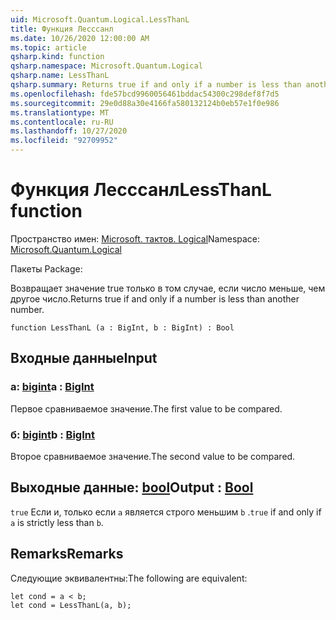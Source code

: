 ```yaml
---
uid: Microsoft.Quantum.Logical.LessThanL
title: Функция Лесссанл
ms.date: 10/26/2020 12:00:00 AM
ms.topic: article
qsharp.kind: function
qsharp.namespace: Microsoft.Quantum.Logical
qsharp.name: LessThanL
qsharp.summary: Returns true if and only if a number is less than another number.
ms.openlocfilehash: fde57bcd9960056461bddac54300c298def8f7d5
ms.sourcegitcommit: 29e0d88a30e4166fa580132124b0eb57e1f0e986
ms.translationtype: MT
ms.contentlocale: ru-RU
ms.lasthandoff: 10/27/2020
ms.locfileid: "92709952"
---
```

# <a name="lessthanl-function"></a><span data-ttu-id="00c42-102">Функция Лесссанл</span><span class="sxs-lookup"><span data-stu-id="00c42-102">LessThanL function</span></span>

<span data-ttu-id="00c42-103">Пространство имен: [Microsoft. тактов. Logical](xref:Microsoft.Quantum.Logical)</span><span class="sxs-lookup"><span data-stu-id="00c42-103">Namespace: [Microsoft.Quantum.Logical](xref:Microsoft.Quantum.Logical)</span></span>

<span data-ttu-id="00c42-104">Пакеты [](https://nuget.org/packages/)</span><span class="sxs-lookup"><span data-stu-id="00c42-104">Package: [](https://nuget.org/packages/)</span></span>


<span data-ttu-id="00c42-105">Возвращает значение true только в том случае, если число меньше, чем другое число.</span><span class="sxs-lookup"><span data-stu-id="00c42-105">Returns true if and only if a number is less than another number.</span></span>

```qsharp
function LessThanL (a : BigInt, b : BigInt) : Bool
```


## <a name="input"></a><span data-ttu-id="00c42-106">Входные данные</span><span class="sxs-lookup"><span data-stu-id="00c42-106">Input</span></span>

### <a name="a--bigint"></a><span data-ttu-id="00c42-107">a: [bigint](xref:microsoft.quantum.lang-ref.bigint)</span><span class="sxs-lookup"><span data-stu-id="00c42-107">a : [BigInt](xref:microsoft.quantum.lang-ref.bigint)</span></span>

<span data-ttu-id="00c42-108">Первое сравниваемое значение.</span><span class="sxs-lookup"><span data-stu-id="00c42-108">The first value to be compared.</span></span>


### <a name="b--bigint"></a><span data-ttu-id="00c42-109">б: [bigint](xref:microsoft.quantum.lang-ref.bigint)</span><span class="sxs-lookup"><span data-stu-id="00c42-109">b : [BigInt](xref:microsoft.quantum.lang-ref.bigint)</span></span>

<span data-ttu-id="00c42-110">Второе сравниваемое значение.</span><span class="sxs-lookup"><span data-stu-id="00c42-110">The second value to be compared.</span></span>



## <a name="output--bool"></a><span data-ttu-id="00c42-111">Выходные данные: [bool](xref:microsoft.quantum.lang-ref.bool)</span><span class="sxs-lookup"><span data-stu-id="00c42-111">Output : [Bool](xref:microsoft.quantum.lang-ref.bool)</span></span>

<span data-ttu-id="00c42-112">`true` Если и, только если `a` является строго меньшим `b` .</span><span class="sxs-lookup"><span data-stu-id="00c42-112">`true` if and only if `a` is strictly less than `b`.</span></span>

## <a name="remarks"></a><span data-ttu-id="00c42-113">Remarks</span><span class="sxs-lookup"><span data-stu-id="00c42-113">Remarks</span></span>

<span data-ttu-id="00c42-114">Следующие эквивалентны:</span><span class="sxs-lookup"><span data-stu-id="00c42-114">The following are equivalent:</span></span>

```Q#
let cond = a < b;
let cond = LessThanL(a, b);
```